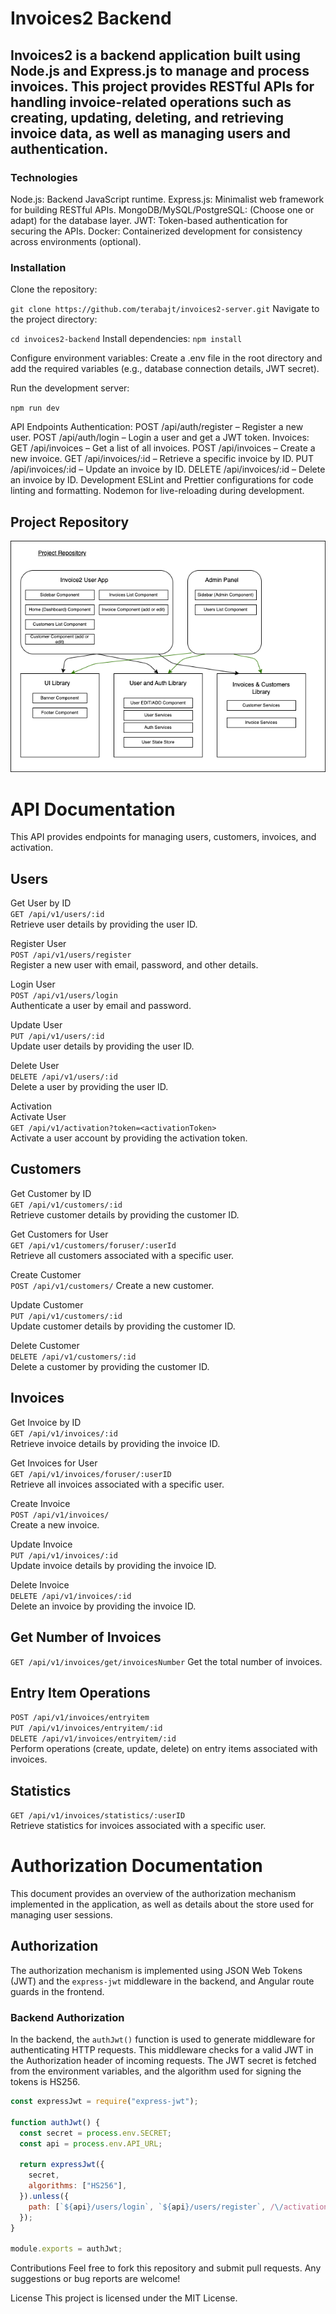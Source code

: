 # Invoices2 Backend
## Invoices2 is a backend application built using Node.js and Express.js to manage and process invoices. This project provides RESTful APIs for handling invoice-related operations such as creating, updating, deleting, and retrieving invoice data, as well as managing users and authentication.

### Technologies
Node.js: Backend JavaScript runtime.
Express.js: Minimalist web framework for building RESTful APIs.
MongoDB/MySQL/PostgreSQL: (Choose one or adapt) for the database layer.
JWT: Token-based authentication for securing the APIs.
Docker: Containerized development for consistency across environments (optional).
### Installation
Clone the repository:

`
git clone https://github.com/terabajt/invoices2-server.git
`
Navigate to the project directory:

`
cd invoices2-backend
`
Install dependencies:
`
npm install
`

Configure environment variables: Create a .env file in the root directory and add the required variables (e.g., database connection details, JWT secret).

Run the development server:

`
npm run dev
`

API Endpoints
Authentication:
POST /api/auth/register – Register a new user.
POST /api/auth/login – Login a user and get a JWT token.
Invoices:
GET /api/invoices – Get a list of all invoices.
POST /api/invoices – Create a new invoice.
GET /api/invoices/:id – Retrieve a specific invoice by ID.
PUT /api/invoices/:id – Update an invoice by ID.
DELETE /api/invoices/:id – Delete an invoice by ID.
Development
ESLint and Prettier configurations for code linting and formatting.
Nodemon for live-reloading during development.
## Project Repository

![Repository schema](https://github.com/terabajt/invoices2/blob/main/ProjectRepository.png)

# API Documentation

This API provides endpoints for managing users, customers, invoices, and activation.<br />

## Users <br />

Get User by ID <br />
`GET /api/v1/users/:id`<br />
Retrieve user details by providing the user ID.<br />

Register User<br />
`POST /api/v1/users/register`<br />
Register a new user with email, password, and other details.<br />

Login User<br />
`POST /api/v1/users/login`<br />
Authenticate a user by email and password.<br />

Update User<br />
`PUT /api/v1/users/:id`<br />
Update user details by providing the user ID.<br />

Delete User<br />
`DELETE /api/v1/users/:id`<br />
Delete a user by providing the user ID.<br />

Activation<br />
Activate User<br />
`GET /api/v1/activation?token=<activationToken>`<br />
Activate a user account by providing the activation token.<br />

## Customers

Get Customer by ID<br />
`GET /api/v1/customers/:id`<br />
Retrieve customer details by providing the customer ID.<br />

Get Customers for User<br />
`GET /api/v1/customers/foruser/:userId`<br />
Retrieve all customers associated with a specific user.<br />

Create Customer<br />
`POST /api/v1/customers/`
Create a new customer.<br />

Update Customer<br />
`PUT /api/v1/customers/:id`<br />
Update customer details by providing the customer ID.<br />

Delete Customer<br />
`DELETE /api/v1/customers/:id`<br />
Delete a customer by providing the customer ID.<br />

## Invoices

Get Invoice by ID<br />
`GET /api/v1/invoices/:id`<br />
Retrieve invoice details by providing the invoice ID.<br />

Get Invoices for User<br />
`GET /api/v1/invoices/foruser/:userID`<br />
Retrieve all invoices associated with a specific user.<br />

Create Invoice<br />
`POST /api/v1/invoices/`<br />
Create a new invoice.<br />

Update Invoice<br />
`PUT /api/v1/invoices/:id`<br />
Update invoice details by providing the invoice ID.<br />

Delete Invoice<br />
`DELETE /api/v1/invoices/:id`<br />
Delete an invoice by providing the invoice ID.<br />

## Get Number of Invoices<br />

`GET /api/v1/invoices/get/invoicesNumber`
Get the total number of invoices.<br />

## Entry Item Operations<br />

`POST /api/v1/invoices/entryitem`<br />
`PUT /api/v1/invoices/entryitem/:id`<br />
`DELETE /api/v1/invoices/entryitem/:id`<br />
Perform operations (create, update, delete) on entry items associated with invoices.<br />

## Statistics<br />

`GET /api/v1/invoices/statistics/:userID`<br />
Retrieve statistics for invoices associated with a specific user.<br />

# Authorization Documentation

This document provides an overview of the authorization mechanism implemented in the application, as well as details about the store used for managing user sessions.

## Authorization

The authorization mechanism is implemented using JSON Web Tokens (JWT) and the `express-jwt` middleware in the backend, and Angular route guards in the frontend.

### Backend Authorization

In the backend, the `authJwt()` function is used to generate middleware for authenticating HTTP requests. This middleware checks for a valid JWT in the Authorization header of incoming requests. The JWT secret is fetched from the environment variables, and the algorithm used for signing the tokens is HS256.

```javascript
const expressJwt = require("express-jwt");

function authJwt() {
  const secret = process.env.SECRET;
  const api = process.env.API_URL;

  return expressJwt({
    secret,
    algorithms: ["HS256"],
  }).unless({
    path: [`${api}/users/login`, `${api}/users/register`, /\/activation\/*/],
  });
}

module.exports = authJwt;
```
Contributions
Feel free to fork this repository and submit pull requests. Any suggestions or bug reports are welcome!

License
This project is licensed under the MIT License.
